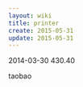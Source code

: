 ```yaml
---
layout: wiki
title: printer
create: 2015-05-31
update: 2015-05-31
---
```


2014-03-30 430.40

taobao


